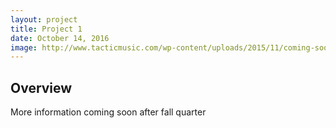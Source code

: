 ```yaml
---
layout: project
title: Project 1
date: October 14, 2016
image: http://www.tacticmusic.com/wp-content/uploads/2015/11/coming-soon-1154x614.jpg
---
```


## Overview
More information coming soon after fall quarter

